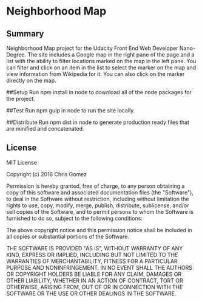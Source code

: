 # Neighborhood Map
## Summary
Neighborhood Map project for the Udacity Front End Web Developer Nano-Degree. The site includes a Google map in the right pane
of the page and a list with the ability to filter locations marked on the map in the left pane. You can filter and click on an item in the list to select the marker on the map and view information from Wikipedia for it. You can also click on the marker directly 
on the map.

##Setup
Run npm install in node to download all of the node packages for the project.

##Test
Run npm gulp in node to run the site locally.

##Distribute
Run npm dist in node to generate production ready files that are minified and concatenated.

## License

MIT License

Copyright (c) 2016 Chris Gomez

Permission is hereby granted, free of charge, to any person obtaining a copy
of this software and associated documentation files (the "Software"), to deal
in the Software without restriction, including without limitation the rights
to use, copy, modify, merge, publish, distribute, sublicense, and/or sell
copies of the Software, and to permit persons to whom the Software is
furnished to do so, subject to the following conditions:

The above copyright notice and this permission notice shall be included in all
copies or substantial portions of the Software.

THE SOFTWARE IS PROVIDED "AS IS", WITHOUT WARRANTY OF ANY KIND, EXPRESS OR
IMPLIED, INCLUDING BUT NOT LIMITED TO THE WARRANTIES OF MERCHANTABILITY,
FITNESS FOR A PARTICULAR PURPOSE AND NONINFRINGEMENT. IN NO EVENT SHALL THE
AUTHORS OR COPYRIGHT HOLDERS BE LIABLE FOR ANY CLAIM, DAMAGES OR OTHER
LIABILITY, WHETHER IN AN ACTION OF CONTRACT, TORT OR OTHERWISE, ARISING FROM,
OUT OF OR IN CONNECTION WITH THE SOFTWARE OR THE USE OR OTHER DEALINGS IN THE
SOFTWARE.
